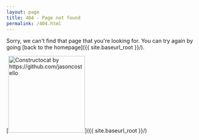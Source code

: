 ```yaml
---
layout: page
title: 404 - Page not found
permalink: /404.html
---
```


Sorry, we can't find that page that you're looking for. You can try again by going [back to the homepage]({{ site.baseurl_root }}/).

[<img src="{{ site.baseurl }}/images/404.jpg" alt="Constructocat by https://github.com/jasoncostello" style="width: 200px;"/>]({{ site.baseurl_root }}/)

